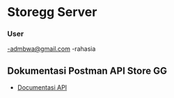 # Storegg Server

### User

-admbwa@gmail.com
-rahasia

## Dokumentasi Postman API Store GG

- [Documentasi API](https://documenter.getpostman.com/view/5905015/2s8YmSsgCS#intro)
